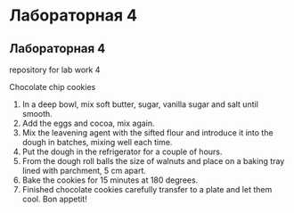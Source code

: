 # Лабораторная 4
## Лабораторная 4
repository for lab work 4 

Chocolate chip cookies
1. In a deep bowl, mix soft butter, sugar, vanilla sugar and salt until smooth.
2. Add the eggs and cocoa, mix again.
3. Mix the leavening agent with the sifted flour and introduce it into the dough in batches, mixing well each time.
4. Put the dough in the refrigerator for a couple of hours.
5. From the dough roll balls the size of walnuts and place on a baking tray lined with parchment, 5 cm apart.
6. Bake the cookies for 15 minutes at 180 degrees.
7. Finished chocolate cookies carefully transfer to a plate and let them cool.
Bon appetit!
